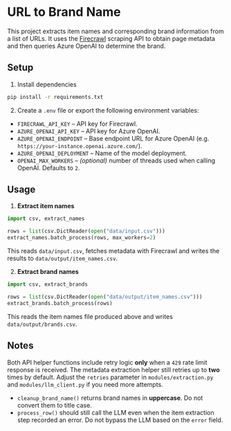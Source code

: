 # URL to Brand Name

This project extracts item names and corresponding brand information from a list of URLs.
It uses the [Firecrawl](https://firecrawl.dev/) scraping API to obtain page metadata and
then queries Azure OpenAI to determine the brand.

## Setup

1. Install dependencies

```bash
pip install -r requirements.txt
```

2. Create a `.env` file or export the following environment variables:

- `FIRECRAWL_API_KEY` – API key for Firecrawl.
- `AZURE_OPENAI_API_KEY` – API key for Azure OpenAI.
- `AZURE_OPENAI_ENDPOINT` – Base endpoint URL for Azure OpenAI (e.g. `https://your-instance.openai.azure.com/`).
- `AZURE_OPENAI_DEPLOYMENT` – Name of the model deployment.
- `OPENAI_MAX_WORKERS` – *(optional)* number of threads used when calling OpenAI. Defaults to `2`.

## Usage

1. **Extract item names**

```python
import csv, extract_names

rows = list(csv.DictReader(open("data/input.csv")))
extract_names.batch_process(rows, max_workers=2)
```

This reads `data/input.csv`, fetches metadata with Firecrawl and writes the results to `data/output/item_names.csv`.

2. **Extract brand names**

```python
import csv, extract_brands

rows = list(csv.DictReader(open("data/output/item_names.csv")))
extract_brands.batch_process(rows)
```

This reads the item names file produced above and writes `data/output/brands.csv`.

## Notes

Both API helper functions include retry logic **only** when a `429` rate limit
response is received. The metadata extraction helper still retries up to **two**
times by default. Adjust the `retries` parameter in `modules/extraction.py` and
`modules/llm_client.py` if you need more attempts.

- `cleanup_brand_name()` returns brand names in **uppercase**. Do not convert them to title case.
- `process_row()` should still call the LLM even when the item extraction step recorded an error. Do not bypass the LLM based on the `error` field.
